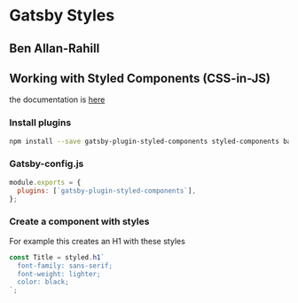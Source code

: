 # Gatsby Styles

## Ben Allan-Rahill

## Working with Styled Components (CSS-in-JS)

the documentation is [here](https://www.gatsbyjs.com/docs/styled-components/)

### Install plugins

```bash
npm install --save gatsby-plugin-styled-components styled-components babel-plugin-styled-components
```

### Gatsby-config.js

```js
module.exports = {
  plugins: [`gatsby-plugin-styled-components`],
};
```

### Create a component with styles

For example this creates an H1 with these styles

```js
const Title = styled.h1`
  font-family: sans-serif;
  font-weight: lighter;
  color: black;
`;
```

